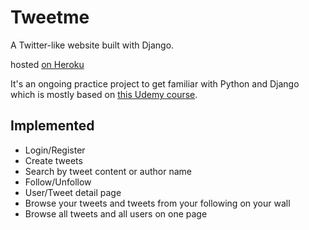 # Tweetme
A Twitter-like website built with Django.

hosted [on Heroku](https://tweetme-20.herokuapp.com/)

It's an ongoing practice project to get familiar with Python and Django which is mostly based on [this Udemy course](https://www.udemy.com/tweetme-django).

## Implemented
- Login/Register
- Create tweets
- Search by tweet content or author name
- Follow/Unfollow
- User/Tweet detail page
- Browse your tweets and tweets from your following on your wall
- Browse all tweets and all users on one page
